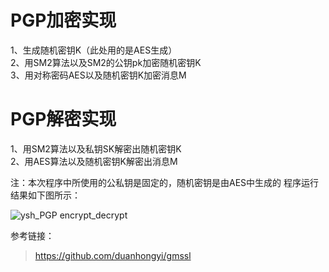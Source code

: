 # PGP加密实现  
1、生成随机密钥K（此处用的是AES生成）  
2、用SM2算法以及SM2的公钥pk加密随机密钥K  
3、用对称密码AES以及随机密钥K加密消息M

#  PGP解密实现
1、用SM2算法以及私钥SK解密出随机密钥K  
2、用AES算法以及随机密钥K解密出消息M  

注：本次程序中所使用的公私钥是固定的，随机密钥是由AES中生成的
程序运行结果如下图所示：

![ysh_PGP encrypt_decrypt](https://user-images.githubusercontent.com/109864695/182010554-4656ae2a-39d9-484d-b65c-f2239b522790.png)

参考链接：
>https://github.com/duanhongyi/gmssl

